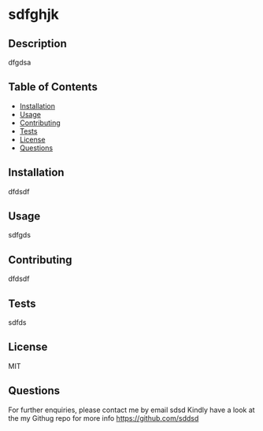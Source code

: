 # sdfghjk
  
## Description
dfgdsa

## Table of Contents

* [Installation](#installation)
* [Usage](#usage)
* [Contributing](#contributing)
* [Tests](#tests)
* [License](#license)
* [Questions](#questions)

## Installation
dfdsdf

## Usage
sdfgds

## Contributing
dfdsdf

## Tests
sdfds

## License
MIT

## Questions
For further enquiries, please contact me by email sdsd
Kindly have a look at the my Githug repo for more info https://github.com/sddsd


